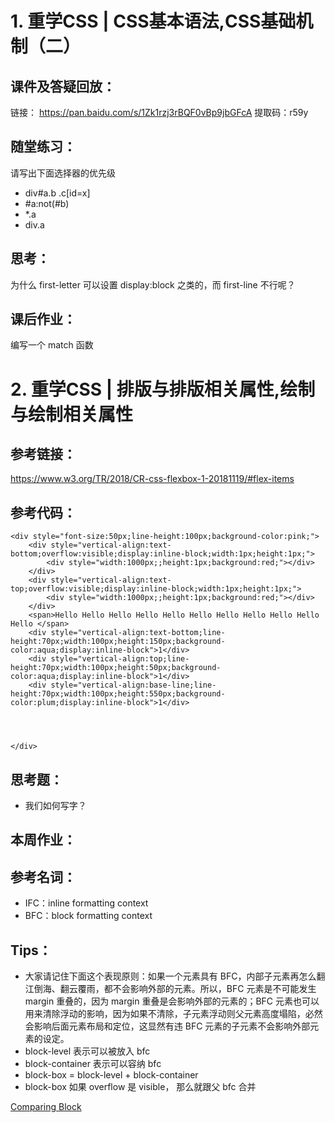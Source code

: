# 1. 重学CSS | CSS基本语法,CSS基础机制（二）
## 课件及答疑回放：
链接： https://pan.baidu.com/s/1Zk1rzj3rBQF0vBp9jbGFcA
提取码：r59y
## 随堂练习：
请写出下面选择器的优先级

* div#a.b .c[id=x]
* #a:not(#b)
* *.a
* div.a
## 思考：
为什么 first-letter 可以设置 display:block 之类的，而 first-line 不行呢？
## 课后作业：
编写一个 match 函数


# 2. 重学CSS | 排版与排版相关属性,绘制与绘制相关属性
## 参考链接：
https://www.w3.org/TR/2018/CR-css-flexbox-1-20181119/#flex-items
## 参考代码：
```
<div style="font-size:50px;line-height:100px;background-color:pink;">
    <div style="vertical-align:text-bottom;overflow:visible;display:inline-block;width:1px;height:1px;">
        <div style="width:1000px;;height:1px;background:red;"></div>
    </div>
    <div style="vertical-align:text-top;overflow:visible;display:inline-block;width:1px;height:1px;">
        <div style="width:1000px;;height:1px;background:red;"></div>
    </div>
    <span>Hello Hello Hello Hello Hello Hello Hello Hello Hello Hello Hello </span>
    <div style="vertical-align:text-bottom;line-height:70px;width:100px;height:150px;background-color:aqua;display:inline-block">1</div>
    <div style="vertical-align:top;line-height:70px;width:100px;height:50px;background-color:aqua;display:inline-block">1</div>
    <div style="vertical-align:base-line;line-height:70px;width:100px;height:550px;background-color:plum;display:inline-block">1</div>




</div>
```
## 思考题：
* 我们如何写字？
## 本周作业：
## 参考名词：
* IFC：inline formatting context
* BFC：block formatting context
## Tips：
* 大家请记住下面这个表现原则：如果一个元素具有 BFC，内部子元素再怎么翻江倒海、翻云覆雨，都不会影响外部的元素。所以，BFC 元素是不可能发生 margin 重叠的，因为 margin 重叠是会影响外部的元素的；BFC 元素也可以用来清除浮动的影响，因为如果不清除，子元素浮动则父元素高度塌陷，必然会影响后面元素布局和定位，这显然有违 BFC 元素的子元素不会影响外部元素的设定。
* block-level 表示可以被放入 bfc
* block-container 表示可以容纳 bfc
* block-box = block-level + block-container
* block-box 如果 overflow 是 visible， 那么就跟父 bfc 合并

[Comparing Block](http://www.plccenter.cn/Siemens_Step7/bas00235.htm)
